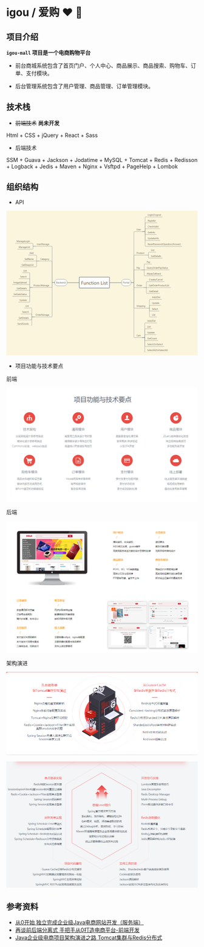 # igou / 爱购 ❤ 🛒

## 项目介绍

**`igou-mall` 项目是一个电商购物平台**

* 前台商城系统包含了首页门户、个人中心、商品展示、商品搜索、购物车、订单、支付模块。

* 后台管理系统包含了用户管理、商品管理、订单管理模块。

## 技术栈

* ~~前端技术~~ **尚未开发**

Html + CSS + jQuery + React + Sass

* 后端技术

SSM + Guava + Jackson + Jodatime + MySQL + Tomcat + Redis + Redisson + Logback + Jedis + Maven + Nginx + Vsftpd + PageHelp + Lombok 
 
## 组织结构

* API
 
![API](./document/resource/API.png)

* 项目功能与技术要点

前端

![前端项目功能与技术要点](./document/resource/前端项目功能与技术要点.png)

后端

![后端项目功能与技术要点](./document/resource/后端项目功能与技术要点.png)

架构演进

![项目架构演进-1](./document/resource/项目架构演进-1.png)

![项目架构演进-2](./document/resource/项目架构演进-2.png)

## 参考资料

* [从0开始 独立完成企业级Java电商网站开发（服务端）](https://coding.imooc.com/class/96.html)
* [再谈前后端分离式 
手把手从0打造电商平台-前端开发](https://coding.imooc.com/class/109.html)
* [Java企业级电商项目架构演进之路
Tomcat集群与Redis分布式](https://coding.imooc.com/class/162.html)
